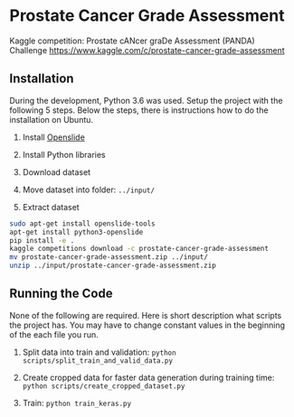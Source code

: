 # Prostate Cancer Grade Assessment

Kaggle competition: Prostate cANcer graDe Assessment (PANDA) Challenge <https://www.kaggle.com/c/prostate-cancer-grade-assessment>

## Installation

During the development, Python 3.6 was used. Setup the project with the following 5 steps. Below the steps, there is instructions how to do the installation on Ubuntu.

1. Install [Openslide](https://openslide.org/download/)

1. Install Python libraries

1. Download dataset

1. Move dataset into folder: `../input/`

1. Extract dataset

```bash
sudo apt-get install openslide-tools
apt-get install python3-openslide
pip install -e .
kaggle competitions download -c prostate-cancer-grade-assessment
mv prostate-cancer-grade-assessment.zip ../input/
unzip ../input/prostate-cancer-grade-assessment.zip
```

## Running the Code

None of the following are required. Here is short description what scripts the project has. You may have to change constant values in the beginning of the each file you run.

1. Split data into train and validation: `python scripts/split_train_and_valid_data.py`

1. Create cropped data for faster data generation during training time: `python scripts/create_cropped_dataset.py`

1. Train: `python train_keras.py`
